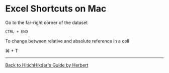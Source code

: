 # Excel Shortcuts on Mac

Go to the far-right corner of the dataset

`CTRL + END`

To change between relative and absolute reference in a cell

&#8984; + T

***

[Back to HitichHikder's Guide by Herbert](README.md)

